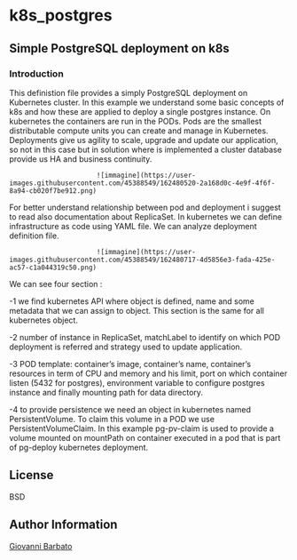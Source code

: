 # k8s_postgres

## Simple PostgreSQL deployment on k8s

### Introduction

This definistion file provides a simply PostgreSQL deployment on Kubernetes cluster. In this example we understand some basic concepts of k8s and how these are applied to deploy a single postgres instance. On kubernetes the containers are run in the PODs. Pods are the smallest distributable compute units you can create and manage in Kubernetes. Deployments give us agility to scale, upgrade and update our application, so not in this case but in solution where is implemented a cluster database provide us HA and business continuity. 

                          ![immagine](https://user-images.githubusercontent.com/45388549/162480520-2a168d0c-4e9f-4f6f-8a94-cb020f7be912.png)

For better understand relationship between pod and deployment i suggest to read also documentation about ReplicaSet. In kubernetes we can define infrastructure as code using YAML file. We can analyze deployment definition file.

                          ![immagine](https://user-images.githubusercontent.com/45388549/162480717-4d5856e3-fada-425e-ac57-c1a044319c50.png)

We can see four section :

  -1 we find kubernetes API where object is defined, name and some metadata that we can assign to object. This section is the same for all kubernetes object.
  
  -2 number of instance in ReplicaSet, matchLabel to identify on which POD deployment is referred and strategy used to update application.
  
  -3 POD template: container’s image, container’s name, container’s resources in term of CPU and memory and his limit, port on which container listen (5432        for postgres), environment variable to configure postgres instance and finally mounting path for data directory.
    
  -4 to provide persistence we need an object in kubernetes named PersistentVolume. To claim this volume in a POD we use PersistentVolumeClaim. In this            example pg-pv-claim is used to provide a volume mounted on mountPath on container executed in a pod that is part of pg-deploy kubernetes deployment. 
    
License
-------

BSD

Author Information
------------------

[Giovanni Barbato](https://github.com/GioBVVF)
